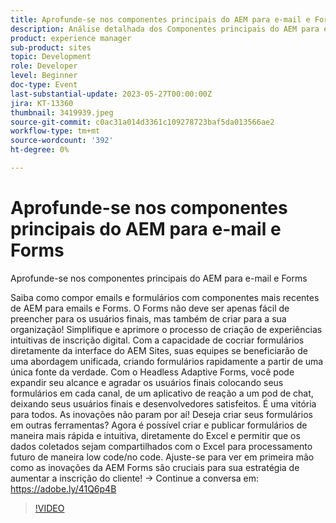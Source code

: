 ```yaml
---
title: Aprofunde-se nos componentes principais do AEM para e-mail e Forms
description: Análise detalhada dos Componentes principais do AEM para email e formuláriosSaiba como compor emails e formulários com os componentes mais recentes do AEM para emails e Forms. O Forms não deve ser apenas fácil de preencher para os usuários finais, mas também de criar para a sua organização! Simplifique e aprimore o processo de criação de experiências intuitivas de inscrição digital. Com a capacidade de cocriar formulários diretamente da interface do AEM Sites, suas equipes se beneficiarão de uma abordagem unificada, criando formulários rapidamente a partir de uma única fonte da verdade. Com o Headless Adaptive Forms, você pode expandir seu alcance e agradar os usuários finais colocando seus formulários em cada canal, de um aplicativo de reação a um pod de chat, deixando seus usuários finais e desenvolvedores satisfeitos. É uma vitória para todos. As inovações não param por aí! Deseja criar seus formulários em outras ferramentas? Agora é possível criar e publicar formulários de maneira mais rápida e intuitiva, diretamente do Excel e permitir que os dados coletados sejam compartilhados com o Excel para processamento futuro de maneira low code/no code. Ajuste-se para ver em primeira mão como as inovações da AEM Forms são cruciais para sua estratégia de aumentar a inscrição do cliente!
product: experience manager
sub-product: sites
topic: Development
role: Developer
level: Beginner
doc-type: Event
last-substantial-update: 2023-05-27T00:00:00Z
jira: KT-13360
thumbnail: 3419939.jpeg
source-git-commit: c0ac31a014d3361c109278723baf5da013566ae2
workflow-type: tm+mt
source-wordcount: '392'
ht-degree: 0%

---
```



# Aprofunde-se nos componentes principais do AEM para e-mail e Forms

Aprofunde-se nos componentes principais do AEM para e-mail e Forms

Saiba como compor emails e formulários com componentes mais recentes de AEM para emails e Forms. O Forms não deve ser apenas fácil de preencher para os usuários finais, mas também de criar para a sua organização! Simplifique e aprimore o processo de criação de experiências intuitivas de inscrição digital. Com a capacidade de cocriar formulários diretamente da interface do AEM Sites, suas equipes se beneficiarão de uma abordagem unificada, criando formulários rapidamente a partir de uma única fonte da verdade. Com o Headless Adaptive Forms, você pode expandir seu alcance e agradar os usuários finais colocando seus formulários em cada canal, de um aplicativo de reação a um pod de chat, deixando seus usuários finais e desenvolvedores satisfeitos. É uma vitória para todos. As inovações não param por aí! Deseja criar seus formulários em outras ferramentas? Agora é possível criar e publicar formulários de maneira mais rápida e intuitiva, diretamente do Excel e permitir que os dados coletados sejam compartilhados com o Excel para processamento futuro de maneira low code/no code. Ajuste-se para ver em primeira mão como as inovações da AEM Forms são cruciais para sua estratégia de aumentar a inscrição do cliente! → Continue a conversa em: https://adobe.ly/41Q6p4B

>[!VIDEO](https://video.tv.adobe.com/v/3419939/?learn=on)
